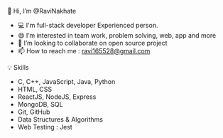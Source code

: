 👋 Hi, I’m @RaviNakhate

- 💻 I'm full-stack developer Experienced person.
- 😄 I’m interested in team work, problem solving, web, app and more
- 💞️ I’m looking to collaborate on open source project 
- 📫 How to reach me : ravi165528@gmail.com

 💡 Skills
- C, C++, JavaScript, Java, Python
- HTML, CSS
- ReactJS, NodeJS, Express
- MongoDB, SQL
- Git, GitHub
- Data Structures & Algorithms
- Web Testing : Jest
